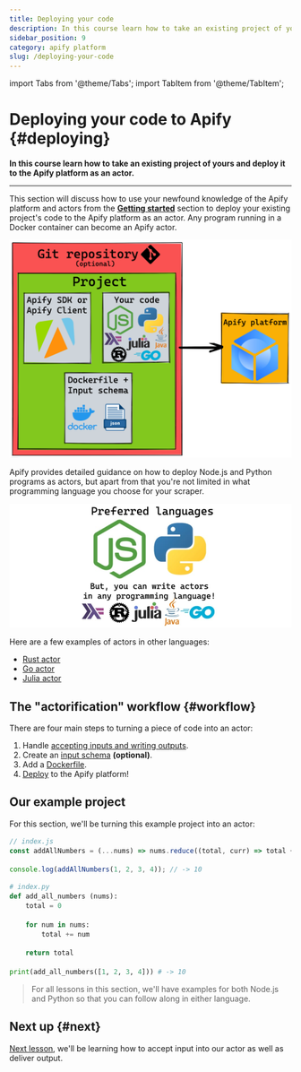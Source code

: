 ```yaml
---
title: Deploying your code
description: In this course learn how to take an existing project of yours and deploy it to the Apify platform as an actor.
sidebar_position: 9
category: apify platform
slug: /deploying-your-code
---
```


import Tabs from '@theme/Tabs';
import TabItem from '@theme/TabItem';

# Deploying your code to Apify {#deploying}

**In this course learn how to take an existing project of yours and deploy it to the Apify platform as an actor.**

---

This section will discuss how to use your newfound knowledge of the Apify platform and actors from the [**Getting started**](../getting_started/index.md) section to deploy your existing project's code to the Apify platform as an actor.
Any program running in a Docker container can become an Apify actor.

![The deployment workflow](../../images/deployment-workflow.png)

Apify provides detailed guidance on how to deploy Node.js and Python programs as actors, but apart from that you're not limited in what programming language you choose for your scraper.

![Supported languages](../../images/supported-languages.jpg)

Here are a few examples of actors in other languages:

- [Rust actor](https://apify.com/lukaskrivka/rust-actor-example)
- [Go actor](https://apify.com/jirimoravcik/go-actor-example)
- [Julia actor](https://apify.com/jirimoravcik/julia-actor-example)

## The "actorification" workflow {#workflow}

There are four main steps to turning a piece of code into an actor:

1. Handle [accepting inputs and writing outputs](./inputs_outputs.md).
2. Create an [input schema](./input_schema.md) **(optional)**.
3. Add a [Dockerfile](./docker_file.md).
4. [Deploy](./deploying.md) to the Apify platform!

## Our example project

For this section, we'll be turning this example project into an actor:

<Tabs groupId="main">
<TabItem value="JavaScript" label="JavaScript">

```javascript
// index.js
const addAllNumbers = (...nums) => nums.reduce((total, curr) => total + curr, 0);

console.log(addAllNumbers(1, 2, 3, 4)); // -> 10
```

</TabItem>
<TabItem value="Python" label="Python">

```python
# index.py
def add_all_numbers (nums):
    total = 0

    for num in nums:
        total += num

    return total

print(add_all_numbers([1, 2, 3, 4])) # -> 10

```

</TabItem>
</Tabs>

> For all lessons in this section, we'll have examples for both Node.js and Python so that you can follow along in either language.

<!-- We've pushed this code to GitHub and are ready to turn it into an actor that takes any number of integers as input, adds them all up, then stores the solution as its output. -->

## Next up {#next}

[Next lesson](./inputs_outputs.md), we'll be learning how to accept input into our actor as well as deliver output.

